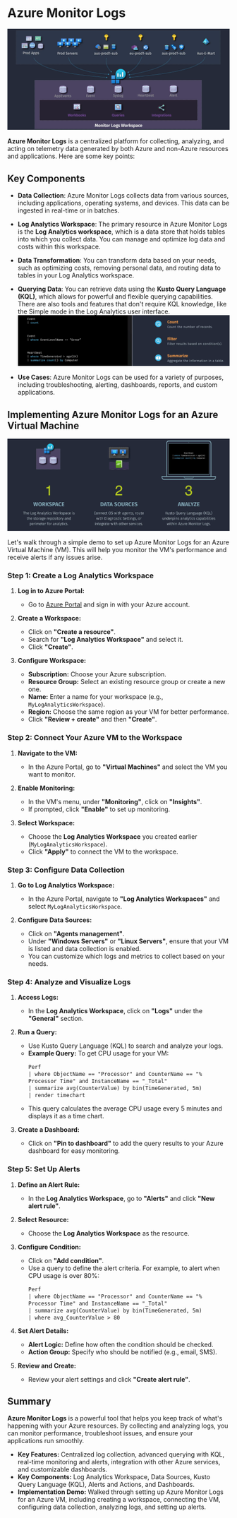 # **Azure Monitor Logs**

![alt text](images/az-monitor-logs.png)

**Azure Monitor Logs** is a centralized platform for collecting, analyzing, and acting on telemetry data generated by both Azure and non-Azure resources and applications. Here are some key points:

## **Key Components**

- **Data Collection**: Azure Monitor Logs collects data from various sources, including applications, operating systems, and devices. This data can be ingested in real-time or in batches.

- **Log Analytics Workspace**: The primary resource in Azure Monitor Logs is the **Log Analytics workspace**, which is a data store that holds tables into which you collect data. You can manage and optimize log data and costs within this workspace.

- **Data Transformation**: You can transform data based on your needs, such as optimizing costs, removing personal data, and routing data to tables in your Log Analytics workspace.

- **Querying Data**: You can retrieve data using the **Kusto Query Language (KQL)**, which allows for powerful and flexible querying capabilities. There are also tools and features that don't require KQL knowledge, like the Simple mode in the Log Analytics user interface.
  ![alt text](images/az-kql-logs.png)

- **Use Cases**: Azure Monitor Logs can be used for a variety of purposes, including troubleshooting, alerting, dashboards, reports, and custom applications.

## Implementing Azure Monitor Logs for an Azure Virtual Machine

![alt text](images/az-monitor-logs-implementation.png)

Let's walk through a simple demo to set up Azure Monitor Logs for an Azure Virtual Machine (VM). This will help you monitor the VM's performance and receive alerts if any issues arise.

### Step 1: Create a Log Analytics Workspace

1. **Log in to Azure Portal:**

   - Go to [Azure Portal](https://portal.azure.com/) and sign in with your Azure account.

2. **Create a Workspace:**

   - Click on **"Create a resource"**.
   - Search for **"Log Analytics Workspace"** and select it.
   - Click **"Create"**.

3. **Configure Workspace:**
   - **Subscription:** Choose your Azure subscription.
   - **Resource Group:** Select an existing resource group or create a new one.
   - **Name:** Enter a name for your workspace (e.g., `MyLogAnalyticsWorkspace`).
   - **Region:** Choose the same region as your VM for better performance.
   - Click **"Review + create"** and then **"Create"**.

### Step 2: Connect Your Azure VM to the Workspace

1. **Navigate to the VM:**

   - In the Azure Portal, go to **"Virtual Machines"** and select the VM you want to monitor.

2. **Enable Monitoring:**

   - In the VM's menu, under **"Monitoring"**, click on **"Insights"**.
   - If prompted, click **"Enable"** to set up monitoring.

3. **Select Workspace:**
   - Choose the **Log Analytics Workspace** you created earlier (`MyLogAnalyticsWorkspace`).
   - Click **"Apply"** to connect the VM to the workspace.

### Step 3: Configure Data Collection

1. **Go to Log Analytics Workspace:**

   - In the Azure Portal, navigate to **"Log Analytics Workspaces"** and select `MyLogAnalyticsWorkspace`.

2. **Configure Data Sources:**
   - Click on **"Agents management"**.
   - Under **"Windows Servers"** or **"Linux Servers"**, ensure that your VM is listed and data collection is enabled.
   - You can customize which logs and metrics to collect based on your needs.

### Step 4: Analyze and Visualize Logs

1. **Access Logs:**

   - In the **Log Analytics Workspace**, click on **"Logs"** under the **"General"** section.

2. **Run a Query:**

   - Use Kusto Query Language (KQL) to search and analyze your logs.
   - **Example Query:** To get CPU usage for your VM:
     ```kql
     Perf
     | where ObjectName == "Processor" and CounterName == "% Processor Time" and InstanceName == "_Total"
     | summarize avg(CounterValue) by bin(TimeGenerated, 5m)
     | render timechart
     ```
   - This query calculates the average CPU usage every 5 minutes and displays it as a time chart.

3. **Create a Dashboard:**
   - Click on **"Pin to dashboard"** to add the query results to your Azure dashboard for easy monitoring.

### Step 5: Set Up Alerts

1. **Define an Alert Rule:**

   - In the **Log Analytics Workspace**, go to **"Alerts"** and click **"New alert rule"**.

2. **Select Resource:**

   - Choose the **Log Analytics Workspace** as the resource.

3. **Configure Condition:**

   - Click on **"Add condition"**.
   - Use a query to define the alert criteria. For example, to alert when CPU usage is over 80%:
     ```kql
     Perf
     | where ObjectName == "Processor" and CounterName == "% Processor Time" and InstanceName == "_Total"
     | summarize avg(CounterValue) by bin(TimeGenerated, 5m)
     | where avg_CounterValue > 80
     ```

4. **Set Alert Details:**

   - **Alert Logic:** Define how often the condition should be checked.
   - **Action Group:** Specify who should be notified (e.g., email, SMS).

5. **Review and Create:**
   - Review your alert settings and click **"Create alert rule"**.

## Summary

**Azure Monitor Logs** is a powerful tool that helps you keep track of what's happening with your Azure resources. By collecting and analyzing logs, you can monitor performance, troubleshoot issues, and ensure your applications run smoothly.

- **Key Features:** Centralized log collection, advanced querying with KQL, real-time monitoring and alerts, integration with other Azure services, and customizable dashboards.
- **Key Components:** Log Analytics Workspace, Data Sources, Kusto Query Language (KQL), Alerts and Actions, and Dashboards.
- **Implementation Demo:** Walked through setting up Azure Monitor Logs for an Azure VM, including creating a workspace, connecting the VM, configuring data collection, analyzing logs, and setting up alerts.
